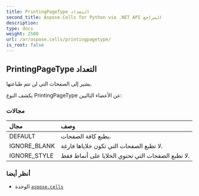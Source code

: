 ```yaml
---
title: PrintingPageType التعداد
second_title: Aspose.Cells for Python via .NET API المراجع
description:
type: docs
weight: 2500
url: /ar/aspose.cells/printingpagetype/
is_root: false
---
```

##  PrintingPageType التعداد
يشير إلى الصفحات التي لن تتم طباعتها.



يكشف النوع PrintingPageType عن الأعضاء التاليين:

###  مجالات
| مجال| وصف|
| :- | :- |
| DEFAULT | يطبع كافة الصفحات.|
| IGNORE_BLANK | لا تطبع الصفحات التي تكون خلاياها فارغة.|
| IGNORE_STYLE | لا تطبع الصفحات التي تحتوي الخلايا على أنماط فقط.|



###  أنظر أيضا
* الوحدة [`aspose.cells`](..)
